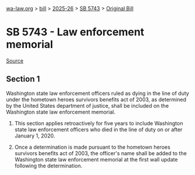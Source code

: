 [wa-law.org](/) > [bill](/bill/) > [2025-26](/bill/2025-26/) > [SB 5743](/bill/2025-26/sb/5743/) > [Original Bill](/bill/2025-26/sb/5743/1/)

# SB 5743 - Law enforcement memorial

[Source](http://lawfilesext.leg.wa.gov/biennium/2025-26/Pdf/Bills/Senate%20Bills/5743.pdf)

## Section 1
Washington state law enforcement officers ruled as dying in the line of duty under the hometown heroes survivors benefits act of 2003, as determined by the United States department of justice, shall be included on the Washington state law enforcement memorial.

1. This section applies retroactively for five years to include Washington state law enforcement officers who died in the line of duty on or after January 1, 2020.

2. Once a determination is made pursuant to the hometown heroes survivors benefits act of 2003, the officer's name shall be added to the Washington state law enforcement memorial at the first wall update following the determination.
